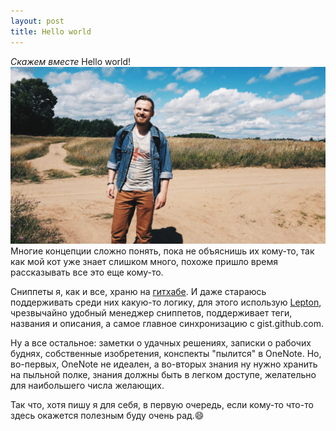 ```yaml
---
layout: post
title: Hello world
---
```


*Скажем вместе* Hello world!
![](/assets/helloWorld/1.jpeg)
Многие концепции сложно понять, пока не объяснишь их кому-то, так как мой кот уже знает слишком много, похоже пришло время рассказывать все это еще кому-то. 
   
Сниппеты я, как и все, храню на [гитхабе](https://gist.github.com/atnimak). И даже стараюсь поддерживать среди них какую-то логику, для этого использую [Lepton](https://github.com/hackjutsu/Lepton), чрезвычайно удобный менеджер сниппетов, поддерживает теги, названия и описания, а самое главное синхронизацию с gist.github.com. 

Ну а все остальное: заметки о удачных решениях, записки о рабочих буднях, собственные изобретения, конспекты "пылится" в OneNote. Но, во-первых, OneNote не идеален, а во-вторых знания ну нужно хранить на пыльной полке, знания должны быть в легком доступе, желательно для наибольшего числа желающих. 

Так что, хотя пишу я для себя, в первую очередь, если кому-то что-то здесь окажется полезным буду очень рад.:smile: